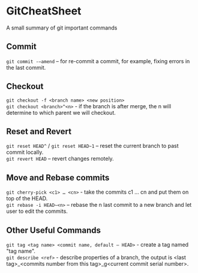 # GitCheatSheet
A small summary of git important commands

## Commit  
`git commit -–amend` – for re-commit a commit, for example, fixing errors in the last commit.  

## Checkout  
`git checkout -f <branch name> <new position>`  
`git checkout <branch>^<n>` - if the branch is after merge, the n will determine to which parent we will checkout.  

## Reset and Revert  
`git reset HEAD^` / `git reset HEAD~1` – reset the current branch to past commit locally.  
`git revert HEAD` – revert changes remotely.  

## Move and Rebase commits  
`git cherry-pick <c1> … <cn>` - take the commits c1 … cn and put them on top of the HEAD.  
`git rebase -i HEAD~<n>` – rebase the n last commit to a new branch and let user to edit the commits.  

## Other Useful Commands
`git tag <tag name> <commit name, default – HEAD>` - create a tag named "tag name".  
`git describe <ref>` - describe properties of a branch, the output is \<last tag\>_\<commits number from this tag\>_g\<current commit serial number\>.  
